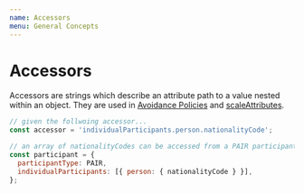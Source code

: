 ```yaml
---
name: Accessors
menu: General Concepts
---
```


# Accessors

Accessors are strings which describe an attribute path to a value nested within an object. They are used in [Avoidance Policies](./avoidance) and [scaleAttributes](./scaleItems).

```js
// given the follwoing accessor...
const accessor = 'individualParticipants.person.nationalityCode';

// an array of nationalityCodes can be accessed from a PAIR participant
const participant = {
  participantType: PAIR,
  individualParticipants: [{ person: { nationalityCode } }],
};
```
